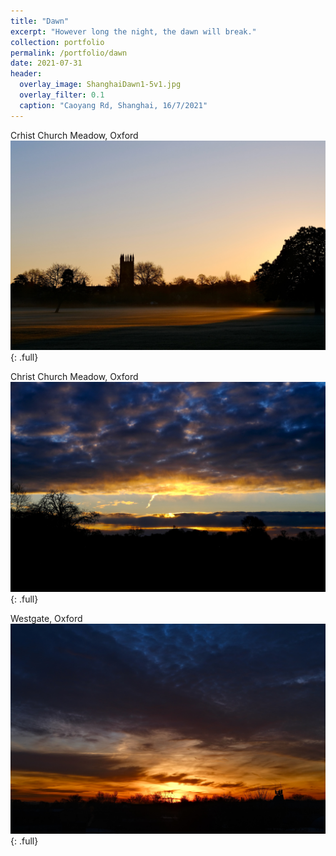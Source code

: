 ```yaml
---
title: "Dawn"
excerpt: "However long the night, the dawn will break."
collection: portfolio
permalink: /portfolio/dawn
date: 2021-07-31
header:
  overlay_image: ShanghaiDawn1-5v1.jpg
  overlay_filter: 0.1
  caption: "Caoyang Rd, Shanghai, 16/7/2021"
---
```


Crhist Church Meadow, Oxford
![](/images/dawn/OxfordMagdalenDawn1.jpg)
{: .full}

Christ Church Meadow, Oxford
![](/images/dawn/OxfordChchDawn1.jpg)
{: .full}

Westgate, Oxford
![](/images/dawn/OxfordWestgateDawn1.jpg)
{: .full}
